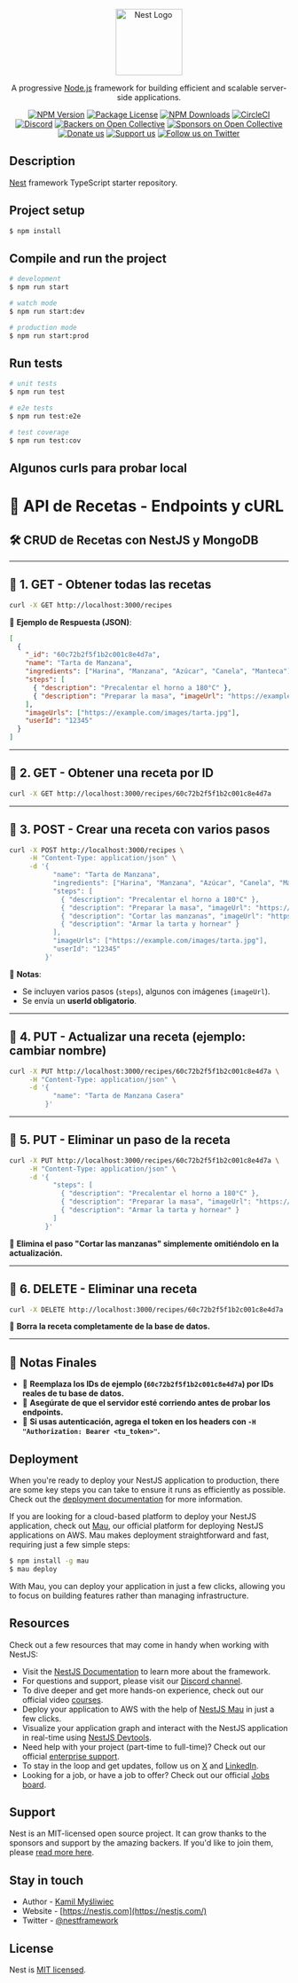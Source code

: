 <p align="center">
  <a href="http://nestjs.com/" target="blank"><img src="https://nestjs.com/img/logo-small.svg" width="120" alt="Nest Logo" /></a>
</p>

[circleci-image]: https://img.shields.io/circleci/build/github/nestjs/nest/master?token=abc123def456
[circleci-url]: https://circleci.com/gh/nestjs/nest

  <p align="center">A progressive <a href="http://nodejs.org" target="_blank">Node.js</a> framework for building efficient and scalable server-side applications.</p>
    <p align="center">
<a href="https://www.npmjs.com/~nestjscore" target="_blank"><img src="https://img.shields.io/npm/v/@nestjs/core.svg" alt="NPM Version" /></a>
<a href="https://www.npmjs.com/~nestjscore" target="_blank"><img src="https://img.shields.io/npm/l/@nestjs/core.svg" alt="Package License" /></a>
<a href="https://www.npmjs.com/~nestjscore" target="_blank"><img src="https://img.shields.io/npm/dm/@nestjs/common.svg" alt="NPM Downloads" /></a>
<a href="https://circleci.com/gh/nestjs/nest" target="_blank"><img src="https://img.shields.io/circleci/build/github/nestjs/nest/master" alt="CircleCI" /></a>
<a href="https://discord.gg/G7Qnnhy" target="_blank"><img src="https://img.shields.io/badge/discord-online-brightgreen.svg" alt="Discord"/></a>
<a href="https://opencollective.com/nest#backer" target="_blank"><img src="https://opencollective.com/nest/backers/badge.svg" alt="Backers on Open Collective" /></a>
<a href="https://opencollective.com/nest#sponsor" target="_blank"><img src="https://opencollective.com/nest/sponsors/badge.svg" alt="Sponsors on Open Collective" /></a>
  <a href="https://paypal.me/kamilmysliwiec" target="_blank"><img src="https://img.shields.io/badge/Donate-PayPal-ff3f59.svg" alt="Donate us"/></a>
    <a href="https://opencollective.com/nest#sponsor"  target="_blank"><img src="https://img.shields.io/badge/Support%20us-Open%20Collective-41B883.svg" alt="Support us"></a>
  <a href="https://twitter.com/nestframework" target="_blank"><img src="https://img.shields.io/twitter/follow/nestframework.svg?style=social&label=Follow" alt="Follow us on Twitter"></a>
</p>
  <!--[![Backers on Open Collective](https://opencollective.com/nest/backers/badge.svg)](https://opencollective.com/nest#backer)
  [![Sponsors on Open Collective](https://opencollective.com/nest/sponsors/badge.svg)](https://opencollective.com/nest#sponsor)-->

## Description

[Nest](https://github.com/nestjs/nest) framework TypeScript starter repository.

## Project setup

```bash
$ npm install
```

## Compile and run the project

```bash
# development
$ npm run start

# watch mode
$ npm run start:dev

# production mode
$ npm run start:prod
```

## Run tests

```bash
# unit tests
$ npm run test

# e2e tests
$ npm run test:e2e

# test coverage
$ npm run test:cov
```


## Algunos curls para probar local

# 📌 API de Recetas - Endpoints y cURL

## 🛠️ CRUD de Recetas con NestJS y MongoDB

---

## **📍 1. GET - Obtener todas las recetas**
```sh
curl -X GET http://localhost:3000/recipes
```

📌 **Ejemplo de Respuesta (JSON)**:
```json
[
  {
    "_id": "60c72b2f5f1b2c001c8e4d7a",
    "name": "Tarta de Manzana",
    "ingredients": ["Harina", "Manzana", "Azúcar", "Canela", "Manteca"],
    "steps": [
      { "description": "Precalentar el horno a 180°C" },
      { "description": "Preparar la masa", "imageUrl": "https://example.com/images/step1.jpg" }
    ],
    "imageUrls": ["https://example.com/images/tarta.jpg"],
    "userId": "12345"
  }
]
```

---

## **📍 2. GET - Obtener una receta por ID**
```sh
curl -X GET http://localhost:3000/recipes/60c72b2f5f1b2c001c8e4d7a
```

---

## **📍 3. POST - Crear una receta con varios pasos**
```sh
curl -X POST http://localhost:3000/recipes \
     -H "Content-Type: application/json" \
     -d '{
           "name": "Tarta de Manzana",
           "ingredients": ["Harina", "Manzana", "Azúcar", "Canela", "Manteca"],
           "steps": [
             { "description": "Precalentar el horno a 180°C" },
             { "description": "Preparar la masa", "imageUrl": "https://example.com/images/step1.jpg" },
             { "description": "Cortar las manzanas", "imageUrl": "https://example.com/images/step2.jpg" },
             { "description": "Armar la tarta y hornear" }
           ],
           "imageUrls": ["https://example.com/images/tarta.jpg"],
           "userId": "12345"
         }'
```

📌 **Notas**:
- Se incluyen varios pasos (`steps`), algunos con imágenes (`imageUrl`).
- Se envía un **userId obligatorio**.

---

## **📍 4. PUT - Actualizar una receta (ejemplo: cambiar nombre)**
```sh
curl -X PUT http://localhost:3000/recipes/60c72b2f5f1b2c001c8e4d7a \
     -H "Content-Type: application/json" \
     -d '{
           "name": "Tarta de Manzana Casera"
         }'
```

---

## **📍 5. PUT - Eliminar un paso de la receta**
```sh
curl -X PUT http://localhost:3000/recipes/60c72b2f5f1b2c001c8e4d7a \
     -H "Content-Type: application/json" \
     -d '{
           "steps": [
             { "description": "Precalentar el horno a 180°C" },
             { "description": "Preparar la masa", "imageUrl": "https://example.com/images/step1.jpg" },
             { "description": "Armar la tarta y hornear" }
           ]
         }'
```
📌 **Elimina el paso "Cortar las manzanas" simplemente omitiéndolo en la actualización.**

---

## **📍 6. DELETE - Eliminar una receta**
```sh
curl -X DELETE http://localhost:3000/recipes/60c72b2f5f1b2c001c8e4d7a
```

📌 **Borra la receta completamente de la base de datos.**

---

## 📜 **Notas Finales**
- 📌 **Reemplaza los IDs de ejemplo (`60c72b2f5f1b2c001c8e4d7a`) por IDs reales de tu base de datos.**
- 🚀 **Asegúrate de que el servidor esté corriendo antes de probar los endpoints.**
- 🔐 **Si usas autenticación, agrega el token en los headers con `-H "Authorization: Bearer <tu_token>"`.**


## Deployment

When you're ready to deploy your NestJS application to production, there are some key steps you can take to ensure it runs as efficiently as possible. Check out the [deployment documentation](https://docs.nestjs.com/deployment) for more information.

If you are looking for a cloud-based platform to deploy your NestJS application, check out [Mau](https://mau.nestjs.com), our official platform for deploying NestJS applications on AWS. Mau makes deployment straightforward and fast, requiring just a few simple steps:

```bash
$ npm install -g mau
$ mau deploy
```

With Mau, you can deploy your application in just a few clicks, allowing you to focus on building features rather than managing infrastructure.

## Resources

Check out a few resources that may come in handy when working with NestJS:

- Visit the [NestJS Documentation](https://docs.nestjs.com) to learn more about the framework.
- For questions and support, please visit our [Discord channel](https://discord.gg/G7Qnnhy).
- To dive deeper and get more hands-on experience, check out our official video [courses](https://courses.nestjs.com/).
- Deploy your application to AWS with the help of [NestJS Mau](https://mau.nestjs.com) in just a few clicks.
- Visualize your application graph and interact with the NestJS application in real-time using [NestJS Devtools](https://devtools.nestjs.com).
- Need help with your project (part-time to full-time)? Check out our official [enterprise support](https://enterprise.nestjs.com).
- To stay in the loop and get updates, follow us on [X](https://x.com/nestframework) and [LinkedIn](https://linkedin.com/company/nestjs).
- Looking for a job, or have a job to offer? Check out our official [Jobs board](https://jobs.nestjs.com).

## Support

Nest is an MIT-licensed open source project. It can grow thanks to the sponsors and support by the amazing backers. If you'd like to join them, please [read more here](https://docs.nestjs.com/support).

## Stay in touch

- Author - [Kamil Myśliwiec](https://twitter.com/kammysliwiec)
- Website - [https://nestjs.com](https://nestjs.com/)
- Twitter - [@nestframework](https://twitter.com/nestframework)

## License

Nest is [MIT licensed](https://github.com/nestjs/nest/blob/master/LICENSE).
